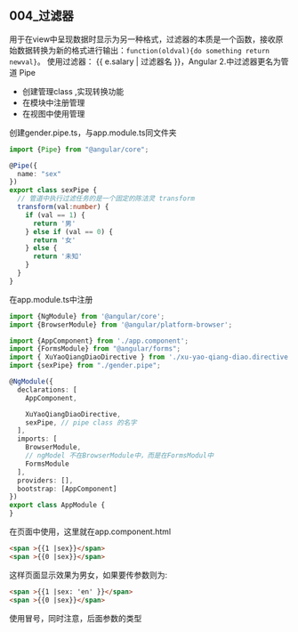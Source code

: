 ## 004_过滤器

用于在view中呈现数据时显示为另一种格式，过滤器的本质是一个函数，接收原始数据转换为新的格式进行输出：`function(oldval){do something return newval}`。 使用过滤器：
{{ e.salary | 过滤器名 }}，Angular 2.中过滤器更名为管道 Pipe

- 创建管理class ,实现转换功能
- 在模块中注册管理
- 在视图中使用管理

创建gender.pipe.ts，与app.module.ts同文件夹
```ts
import {Pipe} from "@angular/core";

@Pipe({
  name: "sex"
})
export class sexPipe {
  // 管道中执行过滤任务的是一个固定的陈洁灵 transform
  transform(val:number) {
    if (val == 1) {
      return '男'
    } else if (val == 0) {
      return '女'
    } else {
      return '未知'
    }
  }
}
```

在app.module.ts中注册
```ts
import {NgModule} from '@angular/core';
import {BrowserModule} from '@angular/platform-browser';

import {AppComponent} from './app.component';
import {FormsModule} from "@angular/forms";
import { XuYaoQiangDiaoDirective } from './xu-yao-qiang-diao.directive';
import {sexPipe} from "./gender.pipe";

@NgModule({
  declarations: [
    AppComponent,

    XuYaoQiangDiaoDirective,
    sexPipe, // pipe class 的名字
  ],
  imports: [
    BrowserModule,
    // ngModel 不在BrowserModule中，而是在FormsModul中
    FormsModule
  ],
  providers: [],
  bootstrap: [AppComponent]
})
export class AppModule {
}
```

在页面中使用，这里就在app.component.html
```html
<span >{{1 |sex}}</span>
<span >{{0 |sex}}</span>
```
这样页面显示效果为男女，如果要传参数则为:
```html
<span >{{1 |sex: 'en' }}</span>
<span >{{0 |sex}}</span>
```
使用冒号，同时注意，后面参数的类型
